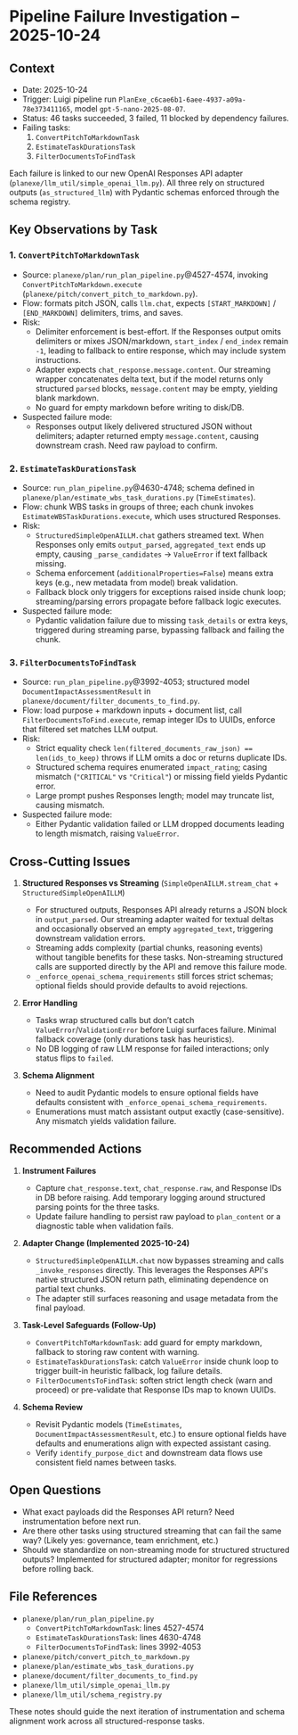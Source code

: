 # Pipeline Failure Investigation – 2025-10-24

## Context

- Date: 2025-10-24
- Trigger: Luigi pipeline run `PlanExe_c6cae6b1-6aee-4937-a09a-78e373411165`, model `gpt-5-nano-2025-08-07`.
- Status: 46 tasks succeeded, 3 failed, 11 blocked by dependency failures.
- Failing tasks:
  1. `ConvertPitchToMarkdownTask`
  2. `EstimateTaskDurationsTask`
  3. `FilterDocumentsToFindTask`

Each failure is linked to our new OpenAI Responses API adapter (`planexe/llm_util/simple_openai_llm.py`). All three rely on structured outputs (`as_structured_llm`) with Pydantic schemas enforced through the schema registry.

## Key Observations by Task

### 1. `ConvertPitchToMarkdownTask`
- Source: `planexe/plan/run_plan_pipeline.py`@4527-4574, invoking `ConvertPitchToMarkdown.execute` (`planexe/pitch/convert_pitch_to_markdown.py`).
- Flow: formats pitch JSON, calls `llm.chat`, expects `[START_MARKDOWN]` / `[END_MARKDOWN]` delimiters, trims, and saves.
- Risk:
  - Delimiter enforcement is best-effort. If the Responses output omits delimiters or mixes JSON/markdown, `start_index` / `end_index` remain `-1`, leading to fallback to entire response, which may include system instructions.
  - Adapter expects `chat_response.message.content`. Our streaming wrapper concatenates delta text, but if the model returns only structured `parsed` blocks, `message.content` may be empty, yielding blank markdown.
  - No guard for empty markdown before writing to disk/DB.
- Suspected failure mode:
  - Responses output likely delivered structured JSON without delimiters; adapter returned empty `message.content`, causing downstream crash. Need raw payload to confirm.

### 2. `EstimateTaskDurationsTask`
- Source: `run_plan_pipeline.py`@4630-4748; schema defined in `planexe/plan/estimate_wbs_task_durations.py` (`TimeEstimates`).
- Flow: chunk WBS tasks in groups of three; each chunk invokes `EstimateWBSTaskDurations.execute`, which uses structured Responses.
- Risk:
  - `StructuredSimpleOpenAILLM.chat` gathers streamed text. When Responses only emits `output_parsed`, `aggregated_text` ends up empty, causing `_parse_candidates` -> `ValueError` if text fallback missing.
  - Schema enforcement (`additionalProperties=False`) means extra keys (e.g., new metadata from model) break validation.
  - Fallback block only triggers for exceptions raised inside chunk loop; streaming/parsing errors propagate before fallback logic executes.
- Suspected failure mode:
  - Pydantic validation failure due to missing `task_details` or extra keys, triggered during streaming parse, bypassing fallback and failing the chunk.

### 3. `FilterDocumentsToFindTask`
- Source: `run_plan_pipeline.py`@3992-4053; structured model `DocumentImpactAssessmentResult` in `planexe/document/filter_documents_to_find.py`.
- Flow: load purpose + markdown inputs + document list, call `FilterDocumentsToFind.execute`, remap integer IDs to UUIDs, enforce that filtered set matches LLM output.
- Risk:
  - Strict equality check `len(filtered_documents_raw_json) == len(ids_to_keep)` throws if LLM omits a doc or returns duplicate IDs.
  - Structured schema requires enumerated `impact_rating`; casing mismatch (`"CRITICAL"` vs `"Critical"`) or missing field yields Pydantic error.
  - Large prompt pushes Responses length; model may truncate list, causing mismatch.
- Suspected failure mode:
  - Either Pydantic validation failed or LLM dropped documents leading to length mismatch, raising `ValueError`.

## Cross-Cutting Issues

1. **Structured Responses vs Streaming** (`SimpleOpenAILLM.stream_chat` + `StructuredSimpleOpenAILLM`)
   - For structured outputs, Responses API already returns a JSON block in `output_parsed`. Our streaming adapter waited for textual deltas and occasionally observed an empty `aggregated_text`, triggering downstream validation errors.
   - Streaming adds complexity (partial chunks, reasoning events) without tangible benefits for these tasks. Non-streaming structured calls are supported directly by the API and remove this failure mode.
   - `_enforce_openai_schema_requirements` still forces strict schemas; optional fields should provide defaults to avoid rejections.

2. **Error Handling**
   - Tasks wrap structured calls but don’t catch `ValueError`/`ValidationError` before Luigi surfaces failure. Minimal fallback coverage (only durations task has heuristics).
   - No DB logging of raw LLM response for failed interactions; only status flips to `failed`.

3. **Schema Alignment**
   - Need to audit Pydantic models to ensure optional fields have defaults consistent with `_enforce_openai_schema_requirements`.
   - Enumerations must match assistant output exactly (case-sensitive). Any mismatch yields validation failure.

## Recommended Actions

1. **Instrument Failures**
   - Capture `chat_response.text`, `chat_response.raw`, and Response IDs in DB before raising. Add temporary logging around structured parsing points for the three tasks.
   - Update failure handling to persist raw payload to `plan_content` or a diagnostic table when validation fails.

2. **Adapter Change (Implemented 2025-10-24)**
   - `StructuredSimpleOpenAILLM.chat` now bypasses streaming and calls `_invoke_responses` directly. This leverages the Responses API's native structured JSON return path, eliminating dependence on partial text chunks.
   - The adapter still surfaces reasoning and usage metadata from the final payload.

3. **Task-Level Safeguards (Follow-Up)**
   - `ConvertPitchToMarkdownTask`: add guard for empty markdown, fallback to storing raw content with warning.
   - `EstimateTaskDurationsTask`: catch `ValueError` inside chunk loop to trigger built-in heuristic fallback, log failure details.
   - `FilterDocumentsToFindTask`: soften strict length check (warn and proceed) or pre-validate that Response IDs map to known UUIDs.

4. **Schema Review**
   - Revisit Pydantic models (`TimeEstimates`, `DocumentImpactAssessmentResult`, etc.) to ensure optional fields have defaults and enumerations align with expected assistant casing.
   - Verify `identify_purpose_dict` and downstream data flows use consistent field names between tasks.

## Open Questions

- What exact payloads did the Responses API return? Need instrumentation before next run.
- Are there other tasks using structured streaming that can fail the same way? (Likely yes: governance, team enrichment, etc.)
- Should we standardize on non-streaming mode for structured structured outputs? Implemented for structured adapter; monitor for regressions before rolling back.

## File References

- `planexe/plan/run_plan_pipeline.py`
  - `ConvertPitchToMarkdownTask`: lines 4527-4574
  - `EstimateTaskDurationsTask`: lines 4630-4748
  - `FilterDocumentsToFindTask`: lines 3992-4053
- `planexe/pitch/convert_pitch_to_markdown.py`
- `planexe/plan/estimate_wbs_task_durations.py`
- `planexe/document/filter_documents_to_find.py`
- `planexe/llm_util/simple_openai_llm.py`
- `planexe/llm_util/schema_registry.py`

These notes should guide the next iteration of instrumentation and schema alignment work across all structured-response tasks.
